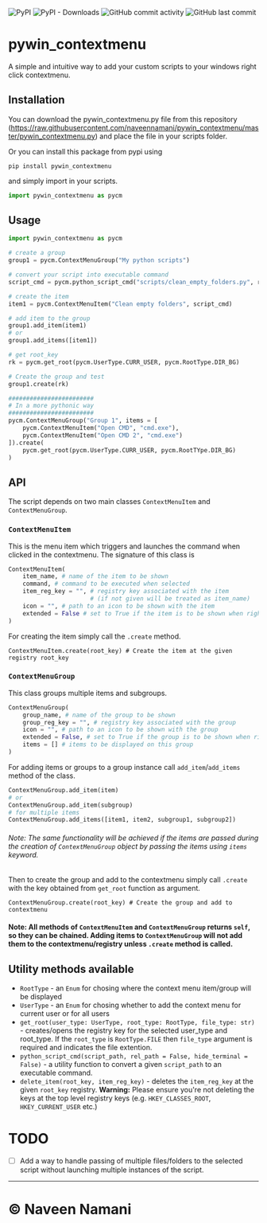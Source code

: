 ![PyPI](https://img.shields.io/pypi/v/pywin_contextmenu)
![PyPI - Downloads](https://img.shields.io/pypi/dd/pywin_contextmenu)
![GitHub commit activity](https://img.shields.io/github/commit-activity/m/naveennamani/pywin_contextmenu)
![GitHub last commit](https://img.shields.io/github/last-commit/naveennamani/pywin_contextmenu)


# pywin_contextmenu

A simple and intuitive way to add your custom scripts to your windows right click contextmenu.

## Installation

You can download the pywin_contextmenu.py file from this repository (https://raw.githubusercontent.com/naveennamani/pywin_contextmenu/master/pywin_contextmenu.py) and place the file in your scripts folder.

Or you can install this package from pypi using
```shell script
pip install pywin_contextmenu
```
and simply import in your scripts.
```python
import pywin_contextmenu as pycm
```

## Usage
```python
import pywin_contextmenu as pycm

# create a group
group1 = pycm.ContextMenuGroup("My python scripts")

# convert your script into executable command
script_cmd = pycm.python_script_cmd("scripts/clean_empty_folders.py", rel_path = True, hide_terminal = True)

# create the item
item1 = pycm.ContextMenuItem("Clean empty folders", script_cmd)

# add item to the group
group1.add_item(item1)
# or
group1.add_items([item1])

# get root_key
rk = pycm.get_root(pycm.UserType.CURR_USER, pycm.RootType.DIR_BG)

# Create the group and test
group1.create(rk)

########################
# In a more pythonic way
########################
pycm.ContextMenuGroup("Group 1", items = [
    pycm.ContextMenuItem("Open CMD", "cmd.exe"),
    pycm.ContextMenuItem("Open CMD 2", "cmd.exe")
]).create(
    pycm.get_root(pycm.UserType.CURR_USER, pycm.RootTYpe.DIR_BG)
)
```

## API
The script depends on two main classes `ContextMenuItem` and `ContextMenuGroup`.

### `ContextMenuItem`
This is the menu item which triggers and launches the command when clicked in the contextmenu.
The signature of this class is
```python
ContextMenuItem(
    item_name, # name of the item to be shown 
    command, # command to be executed when selected
    item_reg_key = "", # registry key associated with the item
                       # (if not given will be treated as item_name)
    icon = "", # path to an icon to be shown with the item
    extended = False # set to True if the item is to be shown when right clicked with shift button
)
```
For creating the item simply call the `.create` method.
```
ContextMenuItem.create(root_key) # Create the item at the given registry root_key
```
### `ContextMenuGroup`
This class groups multiple items and subgroups.
```python
ContextMenuGroup(
    group_name, # name of the group to be shown
    group_reg_key = "", # registry key associated with the group
    icon = "", # path to an icon to be shown with the group
    extended = False, # set to True if the group is to be shown when right clicked with shift button
    items = [] # items to be displayed on this group
)
```
For adding items or groups to a group instance call `add_item`/`add_items` method of the class.
```python
ContextMenuGroup.add_item(item)
# or
ContextMenuGroup.add_item(subgroup)
# for multiple items
ContextMenuGroup.add_items([item1, item2, subgroup1, subgroup2])
```
###### Note: The same functionality will be achieved if the items are passed during the creation of `ContextMenuGroup` object by passing the items using `items` keyword.
Then to create the group and add to the contextmenu simply call `.create` with the key obtained from `get_root` function as argument.
```
ContextMenuGroup.create(root_key) # Create the group and add to contextmenu
```

#### Note: All methods of `ContextMenuItem` and `ContextMenuGroup` returns `self`, so they can be chained. Adding items to `ContextMenuGroup` will not add them to the contextmenu/registry unless `.create` method is called.
## Utility methods available

* `RootType` - an `Enum` for chosing where the context menu item/group will be displayed
* `UserType` - an `Enum` for chosing whether to add the context menu for current user or for all users
* `get_root(user_type: UserType, root_type: RootType, file_type: str)` - creates/opens the registry key for the selected user_type and root_type.
 If the `root_type` is `RootType.FILE` then `file_type` argument is required and indicates the file extention.
* `python_script_cmd(script_path, rel_path = False, hide_terminal = False)` - a utility function to convert a given `script_path` to an executable command.
* `delete_item(root_key, item_reg_key)` - deletes the `item_reg_key` at the given `root_key` registry.
 **Warning:** Please ensure you're not deleting the keys at the top level registry keys (e.g. `HKEY_CLASSES_ROOT`, `HKEY_CURRENT_USER` etc.)

# TODO
* [ ] Add a way to handle passing of multiple files/folders to the selected script without launching multiple instances of the script.

---
# &copy; Naveen Namani